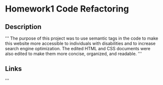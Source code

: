 # Homework1 Code Refactoring

## Description
'''
The purpose of this project was to use semantic tags in the code to make this website more accessible to individuals with disabilities and to increase search engine optimization.  The edited HTML and CSS documents were also edited to make them more concise, organized, and readable.
'''

## Links
'''
